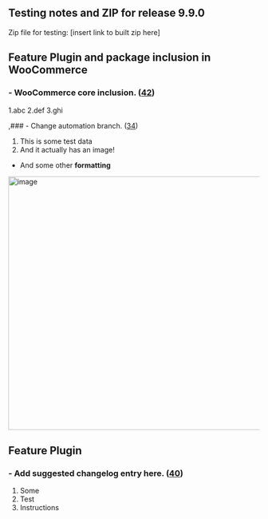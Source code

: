 ## Testing notes and ZIP for release 9.9.0

Zip file for testing: [insert link to built zip here]


## Feature Plugin and package inclusion in WooCommerce

### - WooCommerce core inclusion. ([42](https://github.com/opr/woocommerce-gutenberg-products-block/pull/42))

1.abc
2.def
3.ghi

,### - Change automation branch. ([34](https://github.com/opr/woocommerce-gutenberg-products-block/pull/34))

1. This is some test data
2. And it actually has an image!

- And some other **formatting**
<img width="508" alt="image" src="https://user-images.githubusercontent.com/5656702/168291618-8ad0f673-0a21-4f8e-8797-25eb99e2d3e4.png">




## Feature Plugin

### - Add suggested changelog entry here. ([40](https://github.com/opr/woocommerce-gutenberg-products-block/pull/40))

1. Some
2. Test
3. Instructions


